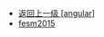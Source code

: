 - [返回上一级 [angular]](page/web前端/工具库/Swiper/swiper-8.4.7/swiper/angular/)
- [fesm2015](page/web前端/工具库/Swiper/swiper-8.4.7/swiper/angular/fesm2015/)
